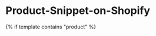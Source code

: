 # Product-Snippet-on-Shopify

{% if template contains "product" %}
    <script>
      var jsonldScript = document.createElement('script');
      jsonldScript.setAttribute('type', 'application/ld+json');
      var structuredData = {
        "@context": "https://schema.org/",
        "@type": "Product",
        "name": "{{product.title}}",
         {%- if product.featured_image -%}
               "image": "https:{{ product.featured_image.src | img_url: "master" }}",
         {%- endif -%}
        "description": "{{product.description  | strip_html | json }}",
 		 {%if product.selected_or_first_available_variant.barcode %}
        	  "mpn": "{{product.selected_or_first_available_variant.barcode}}",
         {%else%}
            "mpn": "123",                        
         {% endif%}
        "brand": {
        	"@type": "Brand",
      	    "name": "{{product.vendor}}"
      },
          
       "review": {
        "@type": "Review",
        "reviewRating": {
          "@type": "Rating",
          "ratingValue": "4",
          "bestRating": "5"
        },
        "author": {
          "@type": "Person",
          "name": "Fred Benson"
        }
      },
      "aggregateRating": {
        "@type": "AggregateRating",
        "ratingValue": "4.4",
        "reviewCount": "89"
      },
         "offers" : [
                    {%for variant in product.variants -%}{
                        "@type" : "Offer" ,
                       
                         {%if variant.barcode %}
                                  	"mpn": "{{variant.barcode}}",

                                  {%else%}
                                  	"mpn": "123",                        
                                  {% endif%}
                                  
                        "priceCurrency" : "{{ shop.currency }}" ,
                        "price" : "{{ variant.price | money_without_currency | split: "" | reverse | join: "" | remove_first: "00." | split: "" | reverse | join: "" | replace: ",", "" }}" ,
                        "availability" : "http://schema.org/{%if variant.available%}InStock{%else%}OutOfStock{%endif%}" ,
                        "itemCondition": "http://schema.org/NewCondition",
                                                                "priceValidUntil": "{{ "now" | plus: 5| date: "%Y-%m-%d %H:%M" }}",

                    {%- if variant.sku -%}
                        "sku": "{{ variant.sku | replace: '"', ''}}",
                        {%else%}
                         "sku": "456",
                    {%- endif -%}
                    {%- if variant.title != "Default Title"%}
                        "name": "{{ variant.title | strip_newlines | strip_html | escape_once | replace: '\', '\\\\' }}",
                    {%- endif%}
                        "url" : "{{ shop.url | append: variant.url }}",
                        "seller" : {
                            "@type" : "Organization",
                            "name" : "{{ shop.name | strip_newlines | strip_html | escape_once | replace: '\', '\\\\' }}"
                        }
                    }{%unless forloop.last%}, 
                    {%endunless%}{%endfor%}
                ],
           
        
        "@id": {{ canonical_url | append: '#product' | json }},
        "review": []
      };

      var widget = document.createElement("div");
      widget.innerHTML = `{{ product.metafields.judgeme.widget }}`;
      widget.querySelectorAll(".jdgm-rev").forEach(review => {
        var date = review.querySelector(".jdgm-rev__timestamp").getAttribute("data-content");
        var body = review.querySelector(".jdgm-rev__body").innerHTML.replace(/\n|<.*?>/g,'');
        var rating = review.querySelector(".jdgm-rev__rating").getAttribute("data-score");
        var authorName = review.querySelector(".jdgm-rev__author").innerText;
        var title = review.querySelector(".jdgm-rev__title").innerText;
      
        structuredData.review.push({
          "@type": "Review",
          "datePublished": date,
          "name": title,
          "reviewBody": body,
          "reviewRating": {
            "@type": "Rating",
            "ratingValue": rating,
            "bestRating": "5",
            "worstRating": "1"
          }, 
          "author": {
            "@type": "Person",
            "name": authorName
          }
        });
      });

      jsonldScript.textContent = JSON.stringify(structuredData);
      document.head.appendChild(jsonldScript);
    </script>
  {% endif %}
